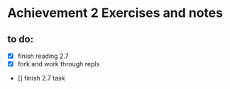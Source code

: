 # Achievement 2 Exercises and notes

## to do:
- [x] finish reading 2.7
- [x] fork and work through repls
- [] finish 2.7 task